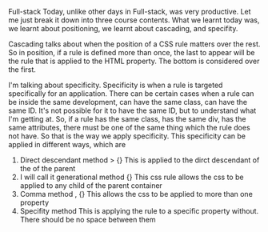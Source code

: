 Full-stack
Today, unlike other days in Full-stack, was very productive. Let me just break it down into three course contents. What we learnt today was, we learnt about positioning, we learnt about cascading, and specifity.

Cascading talks about when the position of a CSS rule matters over the rest. So in position, if a rule is defined more than once, the last to appear will be the rule that is applied to the HTML property. The bottom is considered over the first.

I'm talking about specificity. Specificity is when a rule is targeted specifically for an application. There can be certain cases when a rule can be inside the same development, can have the same class, can have the same ID. It's not possible for it to have the same ID, but to understand what I'm getting at. So, if a rule has the same class, has the same div, has the same attributes, there must be one of the same thing which the rule does not have. So that is the way we apply specificity. This specificity can be applied in different ways, which are
1. Direct descendant method
<prop> > <prop>{}
This is applied to the dirct descendant of the of the parent
2. I will call it generational method
<prop> <prop>{}
This css rule allows the css to be applied to any child of the parent container
3. Comma method
<prop>, <prop>{}
This allows the css to be applied to more than one property
4. Specifity method
<prop><attribute><class><id>
This is applying the rule to a specific property without. There should be no space between them
